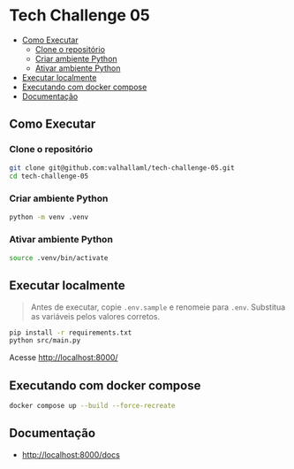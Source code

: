 # Tech Challenge 05 <!-- omit in toc -->

- [Como Executar](#como-executar)
  - [Clone o repositório](#clone-o-repositório)
  - [Criar ambiente Python](#criar-ambiente-python)
  - [Ativar ambiente Python](#ativar-ambiente-python)
- [Executar localmente](#executar-localmente)
- [Executando com docker compose](#executando-com-docker-compose)
- [Documentação](#documentação)

## Como Executar

### Clone o repositório

```bash
git clone git@github.com:valhallaml/tech-challenge-05.git
cd tech-challenge-05
```

### Criar ambiente Python

```bash
python -m venv .venv
```

### Ativar ambiente Python

```bash
source .venv/bin/activate
```

## Executar localmente

> Antes de executar, copie `.env.sample` e renomeie para `.env`. Substitua as variáveis ​​pelos valores corretos.

```bash
pip install -r requirements.txt
python src/main.py
```

Acesse <http://localhost:8000/>

## Executando com docker compose

```bash
docker compose up --build --force-recreate
```

## Documentação

- <http://localhost:8000/docs>
